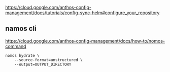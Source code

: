 
https://cloud.google.com/anthos-config-management/docs/tutorials/config-sync-helm#configure_your_repository


## namos cli

https://cloud.google.com/anthos-config-management/docs/how-to/nomos-command


```
nomos hydrate \
    --source-format=unstructured \
    --output=OUTPUT_DIRECTORY

